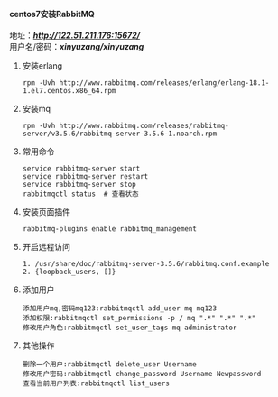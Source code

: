 #### centos7安装RabbitMQ

地址：***http://122.51.211.176:15672/***  
用户名/密码：***xinyuzang/xinyuzang***
1. 安装erlang
    ```
    rpm -Uvh http://www.rabbitmq.com/releases/erlang/erlang-18.1-1.el7.centos.x86_64.rpm
    ``` 
2. 安装mq
    ```
    rpm -Uvh http://www.rabbitmq.com/releases/rabbitmq-server/v3.5.6/rabbitmq-server-3.5.6-1.noarch.rpm
    ``` 
3. 常用命令
    ```
    service rabbitmq-server start
    service rabbitmq-server restart
    service rabbitmq-server stop
    rabbitmqctl status  # 查看状态
    ```
4. 安装页面插件
    ```
    rabbitmq-plugins enable rabbitmq_management
    ```
5. 开启远程访问
    ```
    1. /usr/share/doc/rabbitmq-server-3.5.6/rabbitmq.conf.example
    2. {loopback_users, []}
    ```
6. 添加用户
    ```
    添加用户mq,密码mq123:rabbitmqctl add_user mq mq123
    添加权限:rabbitmqctl set_permissions -p / mq ".*" ".*" ".*"
    修改用户角色:rabbitmqctl set_user_tags mq administrator
    ```
7. 其他操作
    ```
    删除一个用户:rabbitmqctl delete_user Username
    修改用户密码:rabbitmqctl change_password Username Newpassword
    查看当前用户列表:rabbitmqctl list_users
    ```
